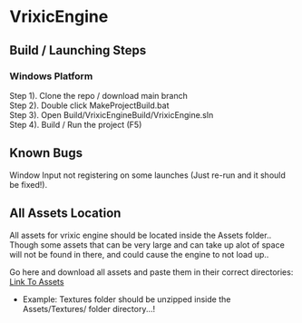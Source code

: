 # VrixicEngine

## Build / Launching Steps

### Windows Platform 

Step 1). Clone the repo / download main branch <br />
Step 2). Double click MakeProjectBuild.bat <br /> 
Step 3). Open Build/VrixicEngineBuild/VrixicEngine.sln <br />
Step 4). Build / Run the project (F5) <br />

## Known Bugs

Window Input not registering on some launches (Just re-run and it should be fixed!).

## All Assets Location

All assets for vrixic engine should be located inside the Assets folder.. Though some assets that can be very large and can take up alot of space will not be found in there, and could cause the engine to not load up.. 

Go here and download all assets and paste them in their correct directories: [Link To Assets](https://drive.google.com/drive/folders/14KS-RvI3L8ZVmmFZpA95lrP1m16thU5H?usp=sharing)

* Example: Textures folder should be unzipped inside the Assets/Textures/ folder directory...!


